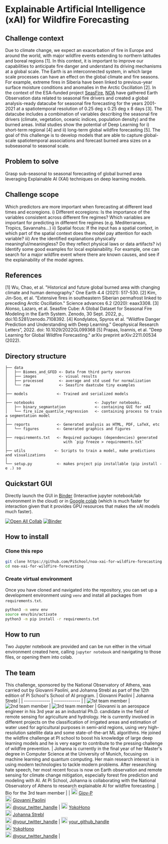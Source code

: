 # Explainable Artificial Intelligence (xAI) for Wildfire Forecasting

## Challenge context
Due to climate change, we expect an exacerbation of fire in Europe and around the world, with major wildfire events extending to northern latitudes and boreal regions [1]. In this context, it is important to improve our capabilities to anticipate fire danger and understand its driving mechanisms at a global scale. The Earth is an interconnected system, in which large scale processes can have an effect on the global climate and fire seasons. For example, extreme fires in Siberia have been linked to previous-year surface moisture conditions and anomalies in the Arctic Oscillation [2]. In the context of the ESA-funded project [SeasFire](https://seasfire.hua.gr/), [NOA](http://orionlab.space.noa.gr/) have gathered Earth Observation data related to seasonal fire drivers and created a global analysis-ready datacube for seasonal fire forecasting for the years 2001-2021 at a spatiotemporal resolution of 0.25 deg x 0.25 deg x 8 days [3]. The datacube includes a combination of variables describing the seasonal fire drivers (climate, vegetation, oceanic indices, population density) and the burned areas. Initial studies show the potential of Deep Learning for i) short-term regional [4] and ii) long-term global wildfire forecasting [5]. The goal of this challenge is to develop models that are able to capture global-scale spatiotemporal associations and forecast burned area sizes on a subseasonal to seasonal scale.

## Problem to solve
Grasp sub-seasonal to seasonal forecasting of global burned area leveraging Explainable AI (XAI) techniques on deep learning models.

## Challenge scope
Which predictors are more important when forecasting at different lead times and ecoregions.
i) Different ecoregions: Is the importance of the variables consistent across different fire regimes? Which variables are important for predicting in different fire regimes (e.g. Mediterranean, Tropics, Savannahs…)
ii) Spatial focus: If the input has a spatial context, in which part of the spatial context does the model pay attention for each variable?
iii) Are the identified explanations physically meaningful/meaningless? Do they reflect physical laws or data artifacts?
iv) Identify some good examples for local explainability. For example, one can search for a major wildfire event where there are known causes, and see if the explainability of the model agrees.

## References
[1] Wu, Chao, et al. "Historical and future global burned area with changing climate and human demography." One Earth 4.4 (2021): 517-530.
[2] Kim, Jin-Soo, et al. "Extensive fires in southeastern Siberian permafrost linked to preceding Arctic Oscillation." Science advances 6.2 (2020): eaax3308.
[3] Alonso, Lazaro, et al. Seasfire Cube: A Global Dataset for Seasonal Fire Modeling in the Earth System. Zenodo, 30 Sept. 2022, p., doi:10.5281/zenodo.7108392.
[4] Kondylatos, Spyros et al. “Wildfire Danger Prediction and Understanding with Deep Learning.” Geophysical Research Letters”, 2022.  doi: 10.1029/2022GL099368
[5] Prapas, Ioannis, et al. "Deep Learning for Global Wildfire Forecasting." arXiv preprint arXiv:2211.00534 (2022).


## Directory structure

```
├── data
│   ├── Biomes_and_GFED <- Data from third party sources
│   ├── images          <- visual results
│   ├── processed       <- average and std used for normalization
│   └── raw             <- Seasfire daatcube tiny examples
│
├── models             <- Trained and serialized models
│
├── notebooks                           <- Jupyter notebooks.
│   ├── binary_segmantation             <- containing GUI for xAI
│   └── fire_size_quantile_regression   <- containing process to train a segmentation model
│
├── reports            <- Generated analysis as HTML, PDF, LaTeX, etc
│   └── figures        <- Generated graphics and figures
│
├── requirements.txt   <- Required packages (dependencies) generated 
│                         with `pip freeze > requirements.txt`
│
├── utils             <- Scripts to train a model, make predictions and visualizations
│
└── setup.py           <- makes project pip installable (pip install -e .) so 
```

## Quickstart GUI

Directly launch the GUI in [Binder](https://mybinder.readthedocs.io) (Interactive jupyter notebook/lab environment in the cloud) or in [Google colab](https://research.google.com/colaboratory/faq.html) (which is much faster for interaction given that it provides GPU resources that makes the xAI models much faster).

[![Open All Collab](https://colab.research.google.com/assets/colab-badge.svg)](https://colab.research.google.com/drive/1tMLrn1UdgDSnZHpH3Gsr_tOinuWcPiOj?usp=sharing)
[![Binder](https://mybinder.org/badge_logo.svg)](https://mybinder.org/v2/gh/PiSchool/noa-xai-for-wildfire-forecasting/build_binder?labpath=voila%2Frender%2Fmain%2Fnotebooks%2Fbinary_segmentation%2FGUI_Segmentation_Interpret.ipynb)

## How to install
### Clone this repo

```bash
git clone https://github.com/PiSchool/noa-xai-for-wildfire-forecasting.git
cd noa-xai-for-wildfire-forecasting
```
### Create virtual environment
Once you have cloned and navigated into the repository, you can set up a development environment using `venv` and install all packages from `requirements.txt`.

```bash
python3 -m venv env
source env/bin/activate
python3 -m pip install -r requirements.txt
```

## How to run
Two Jupyter notebook are provided and can be run either in the virtual environment created here, calling `jupyter notebook` and navigating to those files, or opening them into colab.

## The team
This challenge, sponsored by the National Observatory of Athens, was carried out by Giovanni Paolini, and Johanna Strebl as part of the 12th edition of Pi School's School of AI program.
| Giovanni Paolini  | Johanna Strebl | 
| ------------- | ------------- | 
| ![1st team member](https://avatars.githubusercontent.com/u/73278942?v=4) | ![2nd team member](https://media.licdn.com/dms/image/C5603AQEMeBfjHTRBoQ/profile-displayphoto-shrink_800_800/0/1593677172106?e=1686787200&v=beta&t=gwLL1-rT8uTbDGDKomUJlJ8qXGHDddgSun0If5msx9U) | ![3rd team member](https://cdn.icon-icons.com/icons2/2643/PNG/512/male_man_boy_person_avatar_people_white_tone_icon_159357.png)
| Giovanni is an aerospace engineer in his 3rd year as an industrial Ph.D. candidate in the field of remote sensing for agriculture and hydrology. He is currently involved in different projects on the classification of irrigated areas and estimation of water used for agricultural purposes in semi-arid regions, using very high-resolution satellite data and some state-of-the-art ML algorithms. He joined the wildfire challenge at PI school to boost his knowledge of large deep learning models and he is very eager to contribute to the pressing challenge of wildfire prevention. | Johanna is currently in the final year of her Master's degree in Computer Science at the University of Munich, focusing on machine learning and quantum computing. Her main research interest is in using modern technologies to tackle modern problems. After researching hate speech, her most recent focus is now on Earth observation and remote sensing for climate change mitigation, especially forest fire prediction and modeling with AI. At Pi School, Johanna is collaborating with the National Observatory of Athens to research explainable AI for wildfire forecasting. | Bio for the 3rd team member |
| <img src="https://camo.githubusercontent.com/b079fe922f00c4b86f1b724fbc2e8141c468794ce8adbc9b7456e5e1ad09c622/68747470733a2f2f6564656e742e6769746875622e696f2f537570657254696e7949636f6e732f696d616765732f7376672f6769746875622e737667" width="20"> [Giov-P](https://github.com/Giov-P)<br/> <img src="https://camo.githubusercontent.com/c8a9c5b414cd812ad6a97a46c29af67239ddaeae08c41724ff7d945fb4c047e5/68747470733a2f2f6564656e742e6769746875622e696f2f537570657254696e7949636f6e732f696d616765732f7376672f6c696e6b6564696e2e737667" width="20"> [Giovanni Paolini](https://www.linkedin.com/in/giovanni-paolini/)<br/> <img src="https://camo.githubusercontent.com/35b0b8bfbd8840f35607fb56ad0a139047fd5d6e09ceb060c5c6f0a5abd1044c/68747470733a2f2f6564656e742e6769746875622e696f2f537570657254696e7949636f6e732f696d616765732f7376672f747769747465722e737667" width="20"> [@your_twitter_handle](https://twitter.com/your_twitter_handle) | <img src="https://camo.githubusercontent.com/b079fe922f00c4b86f1b724fbc2e8141c468794ce8adbc9b7456e5e1ad09c622/68747470733a2f2f6564656e742e6769746875622e696f2f537570657254696e7949636f6e732f696d616765732f7376672f6769746875622e737667" width="20"> [YokoHono](https://github.com/YokoHono)<br/> <img src="https://camo.githubusercontent.com/c8a9c5b414cd812ad6a97a46c29af67239ddaeae08c41724ff7d945fb4c047e5/68747470733a2f2f6564656e742e6769746875622e696f2f537570657254696e7949636f6e732f696d616765732f7376672f6c696e6b6564696e2e737667" width="20"> [Johanna Strebl](https://www.linkedin.com/in/johanna-strebl/)<br/> <img src="https://camo.githubusercontent.com/35b0b8bfbd8840f35607fb56ad0a139047fd5d6e09ceb060c5c6f0a5abd1044c/68747470733a2f2f6564656e742e6769746875622e696f2f537570657254696e7949636f6e732f696d616765732f7376672f747769747465722e737667" width="20"> [@your_twitter_handle](https://twitter.com/your_twitter_handle) | <img src="https://camo.githubusercontent.com/b079fe922f00c4b86f1b724fbc2e8141c468794ce8adbc9b7456e5e1ad09c622/68747470733a2f2f6564656e742e6769746875622e696f2f537570657254696e7949636f6e732f696d616765732f7376672f6769746875622e737667" width="20"> [your_github_handle](https://github.com/your_github_handle)<br/> <img src="https://camo.githubusercontent.com/c8a9c5b414cd812ad6a97a46c29af67239ddaeae08c41724ff7d945fb4c047e5/68747470733a2f2f6564656e742e6769746875622e696f2f537570657254696e7949636f6e732f696d616765732f7376672f6c696e6b6564696e2e737667" width="20"> [YokoHono](https://linkedin.com/in/your_linkedin)<br/> <img src="https://camo.githubusercontent.com/35b0b8bfbd8840f35607fb56ad0a139047fd5d6e09ceb060c5c6f0a5abd1044c/68747470733a2f2f6564656e742e6769746875622e696f2f537570657254696e7949636f6e732f696d616765732f7376672f747769747465722e737667" width="20"> [@your_twitter_handle](https://twitter.com/your_twitter_handle) |
